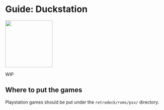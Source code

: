# Guide: Duckstation


<img src="../../wiki_images/logos/duckstation-logo.png" width="150">

WIP

## Where to put the games
Playstation games should be put under the `retrodeck/roms/psx/` directory.
